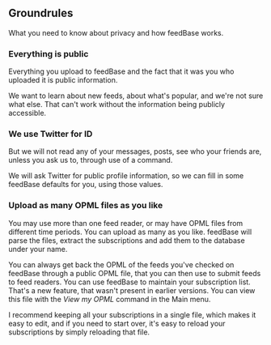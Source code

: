 ## Groundrules

What you need to know about privacy and how feedBase works.

### Everything is public

Everything you upload to feedBase and the fact that it was you who uploaded it is public information.

We want to learn about new feeds, about what's popular, and we're not sure what else. That can't work without the information being publicly accessible.

### We use Twitter for ID

But we will not read any of your messages, posts, see who your friends are, unless you ask us to, through use of a command. 

We will ask Twitter for public profile information, so we can fill in some feedBase defaults for you, using those values. 

### Upload as many OPML files as you like

You may use more than one feed reader, or may have OPML files from different time periods. You can upload as many as you like. feedBase will parse the files, extract the subscriptions and add them to the database under your name. 

You can always get back the OPML of the feeds you've checked on feedBase through a public OPML file, that you can then use to submit feeds to feed readers. You can use feedBase to maintain your subscription list. That's a new feature, that wasn't present in earlier versions. You can view this file with the <i>View my OPML</i> command in the Main menu.

I recommend keeping all your subscriptions in a single file, which makes it easy to edit, and if you need to start over, it's easy to reload your subscriptions by simply reloading that file. 

